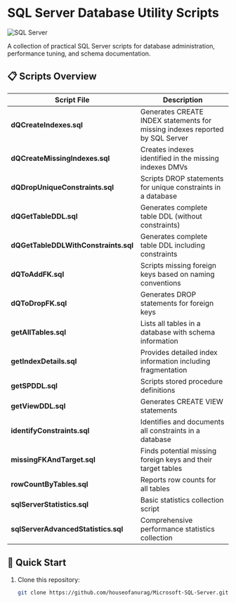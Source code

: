 # SQL Server Database Utility Scripts

![SQL Server](https://img.shields.io/badge/Microsoft_SQL_Server-CC2927?style=for-the-badge&logo=microsoft-sql-server&logoColor=white)

A collection of practical SQL Server scripts for database administration, performance tuning, and schema documentation.

## 📋 Scripts Overview

| Script File | Description |
|-------------|-------------|
| **dQCreateIndexes.sql** | Generates CREATE INDEX statements for missing indexes reported by SQL Server |
| **dQCreateMissingIndexes.sql** | Creates indexes identified in the missing indexes DMVs |
| **dQDropUniqueConstraints.sql** | Scripts DROP statements for unique constraints in a database |
| **dQGetTableDDL.sql** | Generates complete table DDL (without constraints) |
| **dQGetTableDDLWithConstraints.sql** | Generates complete table DDL including constraints |
| **dQToAddFK.sql** | Scripts missing foreign keys based on naming conventions |
| **dQToDropFK.sql** | Generates DROP statements for foreign keys |
| **getAllTables.sql** | Lists all tables in a database with schema information |
| **getIndexDetails.sql** | Provides detailed index information including fragmentation |
| **getSPDDL.sql** | Scripts stored procedure definitions |
| **getViewDDL.sql** | Generates CREATE VIEW statements |
| **identifyConstraints.sql** | Identifies and documents all constraints in a database |
| **missingFKAndTarget.sql** | Finds potential missing foreign keys and their target tables |
| **rowCountByTables.sql** | Reports row counts for all tables |
| **sqlServerStatistics.sql** | Basic statistics collection script |
| **sqlServerAdvancedStatistics.sql** | Comprehensive performance statistics collection |

## 🚀 Quick Start

1. Clone this repository:
   ```bash
   git clone https://github.com/houseofanurag/Microsoft-SQL-Server.git

